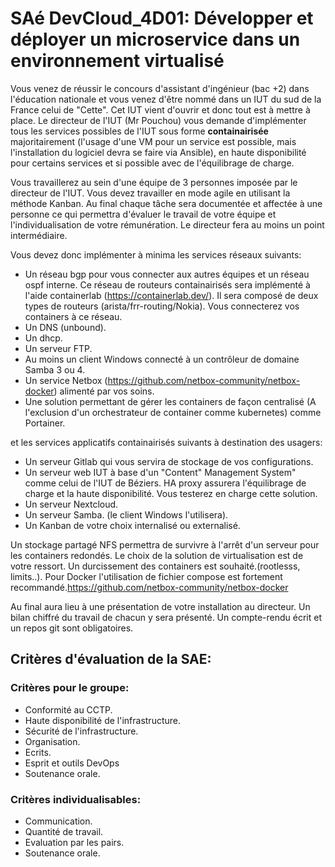 # SAé DevCloud_4D01: Développer et déployer un microservice dans un environnement virtualisé



Vous venez de réussir le concours d'assistant d'ingénieur (bac +2) dans l'éducation nationale et vous venez d'être nommé dans un IUT du sud de la France celui de "Cette".
Cet IUT vient d'ouvrir et donc tout est à mettre à place.
Le directeur de l'IUT (Mr Pouchou) vous demande d'implémenter tous les services possibles de l'IUT sous forme **containairisée** majoritairement (l'usage d'une VM pour un service est possible, mais l'installation du logiciel devra se faire via Ansible), en haute disponibilité pour certains services et si possible avec de l'équilibrage de charge. 

Vous travaillerez au sein d'une équipe de 3 personnes imposée par le directeur de l'IUT.
Vous devez travailler en mode agile en utilisant la méthode Kanban. Au final chaque tâche sera documentée et affectée à une personne ce qui permettra d'évaluer le travail de votre équipe et l'individualisation de votre rémunération.
Le directeur fera au moins un point intermédiaire.

Vous devez donc implémenter à minima les services réseaux suivants:

- Un réseau bgp pour vous connecter aux autres équipes et un réseau ospf interne. Ce réseau de routeurs containairisés sera implémenté à l'aide containerlab (https://containerlab.dev/). Il sera composé de deux types de routeurs (arista/frr-routing/Nokia). Vous connecterez vos containers à ce réseau. 
- Un DNS (unbound).
- Un dhcp.
- Un serveur FTP.
- Au moins un client Windows connecté à un contrôleur de domaine Samba 3 ou 4.
- Un service Netbox (https://github.com/netbox-community/netbox-docker) alimenté par vos soins.
- Une solution permettant de gérer les containers de façon centralisé (A l'exclusion d'un orchestrateur de container comme kubernetes) comme Portainer.


et les services applicatifs containairisés suivants à destination des usagers:

- Un serveur Gitlab qui vous servira de stockage de vos configurations.
- Un serveur web IUT à base d'un "Content" Management System" comme celui de l'IUT de Béziers. HA proxy assurera l'équilibrage de charge et la haute disponibilité.
  Vous testerez en charge cette solution.
- Un serveur Nextcloud.
- Un serveur Samba. (le client Windows l'utilisera).
- Un Kanban de votre choix internalisé ou externalisé.
  

Un stockage partagé NFS permettra de survivre à l'arrêt d'un serveur pour les containers redondés.
Le choix de la solution de virtualisation est de votre ressort.
Un durcissement des containers est souhaité.(rootlesss, limits..). Pour Docker l'utilisation de fichier compose est fortement recommandé.https://github.com/netbox-community/netbox-docker


Au final aura lieu à une présentation de votre installation au directeur. Un bilan chiffré du travail de chacun y sera présenté.
Un compte-rendu écrit et un repos git sont obligatoires.


## Critères d'évaluation de la SAE:

### Critères pour le groupe:

- Conformité au CCTP.
- Haute disponibilité de l'infrastructure.
- Sécurité de l'infrastructure.
- Organisation.
- Ecrits.
- Esprit et outils DevOps
- Soutenance orale.

### Critères individualisables:

- Communication.
- Quantité de travail.
- Evaluation par les pairs.
- Soutenance orale.
